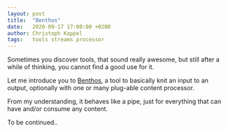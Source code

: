 ```yaml
---
layout: post
title:  "Benthos"
date:   2020-09-17 17:00:00 +0200
author: Christoph Kappel
tags:   tools streams processor
---
```

Sometimes you discover tools, that sound really awesome, but still
after a while of thinking, you cannot find a good use for it.

Let me introduce you to [Benthos](https://www.benthos.dev/), a tool
to basically knit an input to an output, optionally with one or many
plug-able content processor.

From my understanding, it behaves like a pipe, just for everything that
can have and/or consume any content.

To be continued..
